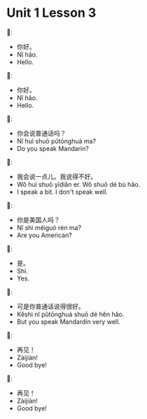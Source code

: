# Unit 1 Lesson 3

👩:
- 你好。
- Nǐ hǎo.
- Hello.

👨:
- 你好。
- Nǐ hǎo.
- Hello.

👩:
- 你会说普通话吗？
- Nǐ huì shuō pǔtōnghuà ma?
- Do you speak Mandarin?

👨:
- 我会说一点儿。我说得不好。
- Wǒ huì shuō yīdiǎn er. Wǒ shuō dé bù hǎo.
- I speak a bit. I don't speak well.

👩:
- 你是美国人吗？
- Nǐ shì měiguó rén ma?
- Are you American?

👨:
- 是。
- Shì.
- Yes.

👩:
- 可是你普通话说得很好。
- Kěshì nǐ pǔtōnghuà shuō dé hěn hǎo.
- But you speak Mandardin very well.

👨:
- 再见！
- Zàijiàn!
- Good bye!

👩:
- 再见！
- Zàijiàn!
- Good bye!
